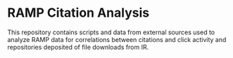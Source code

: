 # RAMP Citation Analysis

This repository contains scripts and data from external sources used to analyze RAMP data for correlations between citations and click activity and repositories deposited of file downloads from IR.
